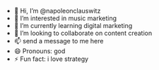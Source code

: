 - 👋 Hi, I’m @napoleonclauswitz
- 👀 I’m interested in music marketing
- 🌱 I’m currently learning digital marketing
- 💞️ I’m looking to collaborate on content creation
- 📫 send a message to me here
- 😄 Pronouns: god
- ⚡ Fun fact: i love strategy

<!---
napoleonclauswitz/napoleonclauswitz is a ✨ special ✨ repository because its `README.md` (this file) appears on your GitHub profile.
You can click the Preview link to take a look at your changes.
--->
